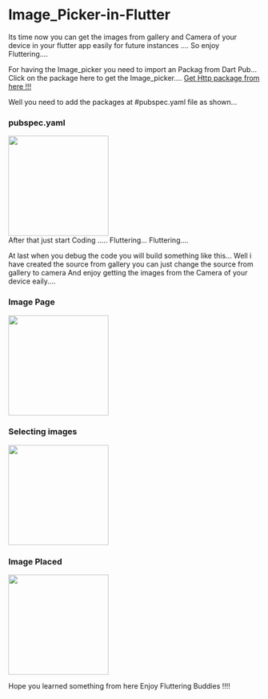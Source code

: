 # Image_Picker-in-Flutter
Its time now you can get the images from gallery and Camera of your device in your flutter app easily for future instances ....
So enjoy Fluttering....

For having the Image_picker you need to import an Packag from Dart Pub...
Click on the package here to get the Image_picker....
<a class="github-button" href="https://pub.dev/packages/image_picker" data-size="large" aria-label="Follow @ntkme on GitHub">Get Http package from here !!!</a>

Well you need to add the packages at #pubspec.yaml file as shown...
 <h3>pubspec.yaml</h3> 
<img src=""  width="200" >
</img>
<br>
After that just start Coding .....
Fluttering...
Fluttering....

At last when you debug the code you will build something like this...
Well i have created the source from gallery you can just change the source from gallery to camera
And enjoy getting the images from the Camera of your device eaily....
 <h3>Image Page</h3> 
<img src=""  width="200" >
</img>
<br>

 <h3>Selecting images</h3> 
<img src=""  width="200" >
</img>
<br>

 <h3>Image Placed</h3> 
<img src=""  width="200" >
</img>
<br>

Hope you learned something from here Enjoy Fluttering Buddies !!!!


